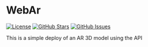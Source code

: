 # WebAr

[![License](https://img.shields.io/badge/license-MIT-blue.svg)](LICENSE)
[![GitHub Stars](https://img.shields.io/github/stars/Angelmmc/blog-app-ionic.svg)](https://github.com/Angelmmc/blog-app-ionic/stargazers)
[![GitHub Issues](https://img.shields.io/github/issues/Angelmmc/blog-app-ionic.svg)](https://github.com/Angelmmc/blog-app-ionic/issues)

This is a simple deploy of an AR 3D model using the [<model-viewer>](https://modelviewer.dev/) API
